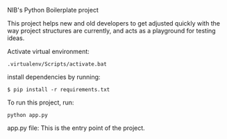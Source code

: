NIB's Python Boilerplate project

This project helps new and old developers to get adjusted quickly with the way project structures are currently, and acts as a playground for testing ideas.

Activate virtual environment:
````
.virtualenv/Scripts/activate.bat
````

install dependencies by running:
````
$ pip install -r requirements.txt
````

To run this project, run: 
````
python app.py
````

app.py file:
This is the entry point of the project.